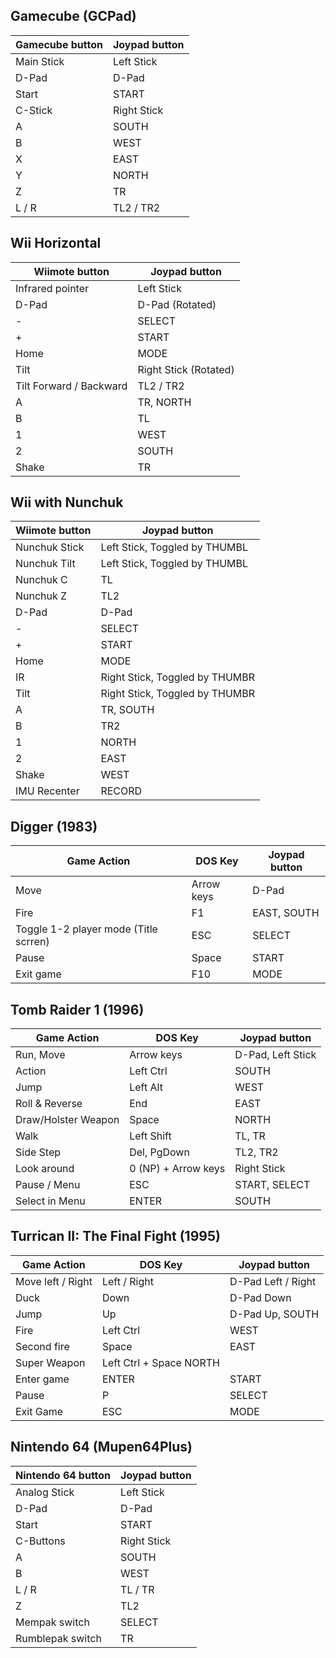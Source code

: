 ## Gamecube (GCPad)

Gamecube button | Joypad button
--- | ---
Main Stick | Left Stick
D-Pad | D-Pad
Start | START
C-Stick | Right Stick
A | SOUTH
B | WEST
X | EAST
Y | NORTH
Z | TR
L / R | TL2 / TR2

## Wii Horizontal

Wiimote button | Joypad button
--- | ---
Infrared pointer | Left Stick
D-Pad | D-Pad (Rotated)
\- | SELECT
\+ | START
Home | MODE
Tilt | Right Stick (Rotated)
Tilt Forward / Backward | TL2 / TR2
A | TR, NORTH
B | TL
1 | WEST
2 | SOUTH
Shake | TR

## Wii with Nunchuk

Wiimote button | Joypad button
--- | ---
Nunchuk Stick | Left Stick, Toggled by THUMBL
Nunchuk Tilt | Left Stick, Toggled by THUMBL
Nunchuk C | TL
Nunchuk Z | TL2
D-Pad | D-Pad
\- | SELECT
\+ | START
Home | MODE
IR | Right Stick, Toggled by THUMBR
Tilt | Right Stick, Toggled by THUMBR
A | TR, SOUTH
B | TR2
1 | NORTH
2 | EAST
Shake | WEST
IMU Recenter | RECORD

## Digger (1983)

Game Action | DOS Key | Joypad button
--- | --- | ---
Move | Arrow keys | D-Pad
Fire | F1 | EAST, SOUTH
Toggle 1-2 player mode (Title scrren) | ESC | SELECT
Pause | Space | START
Exit game | F10 | MODE

## Tomb Raider 1 (1996)

Game Action | DOS Key | Joypad button
--- | --- | ---
Run, Move | Arrow keys | D-Pad, Left Stick
Action | Left Ctrl | SOUTH
Jump | Left Alt | WEST
Roll & Reverse | End | EAST
Draw/Holster Weapon | Space | NORTH
Walk | Left Shift | TL, TR
Side Step | Del, PgDown | TL2, TR2
Look around | 0 (NP) + Arrow keys  | Right Stick
Pause / Menu | ESC | START, SELECT
Select in Menu | ENTER | SOUTH

## Turrican II: The Final Fight (1995)

Game Action | DOS Key | Joypad button
--- | --- | ---
Move left / Right | Left / Right | D-Pad Left / Right
Duck | Down | D-Pad Down
Jump | Up | D-Pad Up, SOUTH
Fire | Left Ctrl | WEST
Second fire | Space | EAST
Super Weapon | Left Ctrl + Space NORTH
Enter game | ENTER | START
Pause | P | SELECT
Exit Game | ESC | MODE

## Nintendo 64 (Mupen64Plus)

Nintendo 64 button | Joypad button
--- | ---
Analog Stick | Left Stick
D-Pad | D-Pad
Start | START
C-Buttons | Right Stick
A | SOUTH
B | WEST
L / R | TL / TR
Z | TL2
Mempak switch | SELECT
Rumblepak switch | TR
